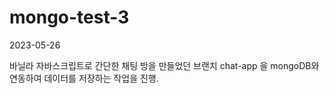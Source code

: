 # mongo-test-3

2023-05-26

바닐라 자바스크립트로 간단한 채팅 방을 만들었던 브랜치 chat-app 을 mongoDB와 연동하여 데이터를 저장하는 작업을 진행.




